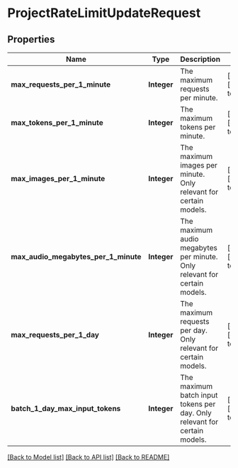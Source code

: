 # ProjectRateLimitUpdateRequest
## Properties

| Name | Type | Description | Notes |
|------------ | ------------- | ------------- | -------------|
| **max\_requests\_per\_1\_minute** | **Integer** | The maximum requests per minute. | [optional] [default to null] |
| **max\_tokens\_per\_1\_minute** | **Integer** | The maximum tokens per minute. | [optional] [default to null] |
| **max\_images\_per\_1\_minute** | **Integer** | The maximum images per minute. Only relevant for certain models. | [optional] [default to null] |
| **max\_audio\_megabytes\_per\_1\_minute** | **Integer** | The maximum audio megabytes per minute. Only relevant for certain models. | [optional] [default to null] |
| **max\_requests\_per\_1\_day** | **Integer** | The maximum requests per day. Only relevant for certain models. | [optional] [default to null] |
| **batch\_1\_day\_max\_input\_tokens** | **Integer** | The maximum batch input tokens per day. Only relevant for certain models. | [optional] [default to null] |

[[Back to Model list]](../README.md#documentation-for-models) [[Back to API list]](../README.md#documentation-for-api-endpoints) [[Back to README]](../README.md)

